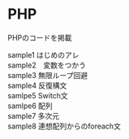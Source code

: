 # PHP
PHPのコードを掲載

sample1 はじめのアレ  
sample2　変数をつかう  
sample3 無限ループ回避  
sample4 反復構文  
samlpe5 Switch文  
samlpe6 配列  
sample7 多次元  
sample8 連想配列からのforeach文  
